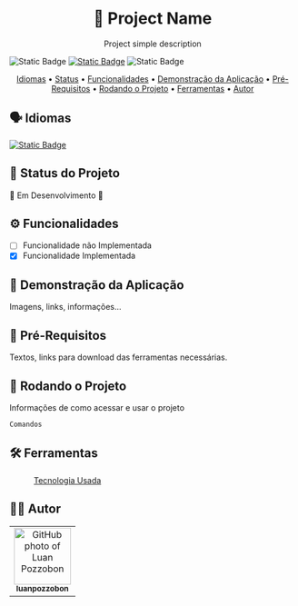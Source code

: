 <h1 align="center">🔲 Project Name</h1>
<p align="center">Project simple description</p>

![Static Badge](https://img.shields.io/badge/versão-1.0.0-blue)
[![Static Badge](https://img.shields.io/badge/licensa-GPL_3.0-blue)](./LICENSE)
![Static Badge](https://img.shields.io/badge/%C3%9altima%20atualiza%C3%A7%C3%A3o-23%2F09%2F2023-blue)

<p align="center">
    <a href="#🗣️-idiomas">Idiomas</a> • 
    <a href="#🎯-status-do-projeto">Status</a> • 
    <a href="#⚙️-funcionalidades">Funcionalidades</a> • 
    <a href="#📲-demonstração-da-aplicação">Demonstração da Aplicação</a> • 
    <a href="#📜-pré-requisitos">Pré-Requisitos</a> • 
    <a href="#🚀-rodando-o-projeto">Rodando o Projeto</a> • 
    <a href="#🛠️-ferramentas">Ferramentas</a> •
    <a href="#👨‍💻-autor">Autor</a>
</p>

## 🗣️ Idiomas
[![Static Badge](https://img.shields.io/badge/lang-en-blue)](./README.md)

## 🎯 Status do Projeto
🚧 Em Desenvolvimento 🚧

## ⚙️ Funcionalidades
- [ ] Funcionalidade não Implementada
- [X] Funcionalidade Implementada

## 📲 Demonstração da Aplicação
Imagens, links, informações...

## 📜 Pré-Requisitos
Textos, links para download das ferramentas necessárias.

## 🚀 Rodando o Projeto
Informações de como acessar e usar o projeto
```
Comandos
```

## 🛠️ Ferramentas
<ul style="list-style:none">
    <li><img src="./assets/icon" width="15"> <a href="https://site/pt-br">Tecnologia Usada</a></li>
</ul>

## 👨‍💻 Autor
<table>
    <tr>
        <td align="center">
            <a href="http://github.com/luanpozzobon">
            <img src="https://avatars.githubusercontent.com/u/108753073?v=4" width="100px;" alt="GitHub photo of Luan Pozzobon"/><br>
            <sub>
                <b>luanpozzobon</b>
            </sub>
            </a>
        </td>
    </tr>
</table>